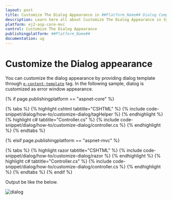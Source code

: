 ```yaml
---
layout: post
title: Customize The Dialog Appearance in ##Platform_Name## Dialog Component
description: Learn here all about Customize The Dialog Appearance in Syncfusion ##Platform_Name## Dialog component of Syncfusion Essential JS 2 and more.
platform: ej2-asp-core-mvc
control: Customize The Dialog Appearance
publishingplatform: ##Platform_Name##
documentation: ug
---
```



# Customize the Dialog appearance

You can customize the dialog appearance by providing dialog template through [`e-content-template`](https://help.syncfusion.com/cr/aspnetcore-js2/Syncfusion.EJ2.Popups.Dialog.html#Syncfusion_EJ2_Popups_Dialog_ContentTemplate) tag. In the following sample, dialog is customized as  error window appearance.

{% if page.publishingplatform == "aspnet-core" %}

{% tabs %}
{% highlight cshtml tabtitle="CSHTML" %}
{% include code-snippet/dialog/how-to/customize-dialog/tagHelper %}
{% endhighlight %}
{% highlight c# tabtitle="Controller.cs" %}
{% include code-snippet/dialog/how-to/customize-dialog/controller.cs %}
{% endhighlight %}
{% endtabs %}

{% elsif page.publishingplatform == "aspnet-mvc" %}

{% tabs %}
{% highlight razor tabtitle="CSHTML" %}
{% include code-snippet/dialog/how-to/customize-dialog/razor %}
{% endhighlight %}
{% highlight c# tabtitle="Controller.cs" %}
{% include code-snippet/dialog/how-to/customize-dialog/controller.cs %}
{% endhighlight %}
{% endtabs %}
{% endif %}



Output be like the below.

![dialog](../images/dialog-custom-apperance.png)